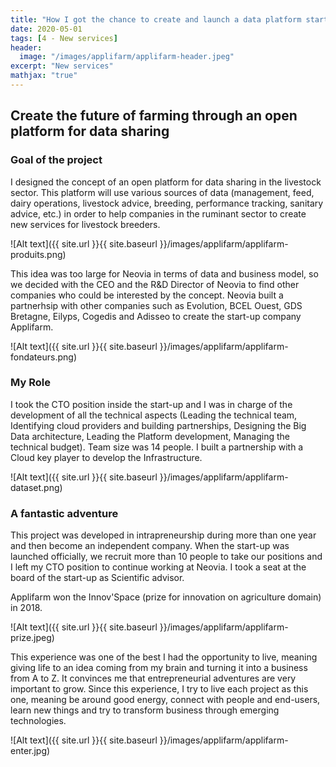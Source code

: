 ```yaml
---
title: "How I got the chance to create and launch a data platform start-up"
date: 2020-05-01
tags: [4 - New services]
header:
  image: "/images/applifarm/applifarm-header.jpeg"
excerpt: "New services"
mathjax: "true"
---
```


## Create the future of farming through an open platform for data sharing

### Goal of the project
I designed the concept of an open platform for data sharing in the livestock sector. 
This platform will use various sources of data (management, feed, dairy operations, livestock advice, breeding, performance tracking, sanitary advice, etc.) in order to help companies in the ruminant sector to create new services for livestock breeders.

![Alt text]({{ site.url }}{{ site.baseurl }}/images/applifarm/applifarm-produits.png)

This idea was too large for Neovia in terms of data and business model, so we decided with the CEO and the R&D Director of Neovia to find other companies who could be interested by the concept.
Neovia built a partnerhsip with other companies such as Evolution, BCEL Ouest, GDS Bretagne, Eilyps, Cogedis and Adisseo to create the start-up company Applifarm.

![Alt text]({{ site.url }}{{ site.baseurl }}/images/applifarm/applifarm-fondateurs.png)


### My Role
I took the CTO position inside the start-up and I was in charge of the development of all the technical aspects 
(Leading the technical team, Identifying cloud providers and building partnerships, Designing the Big Data architecture, Leading the Platform development, 
Managing the technical budget). Team size was 14 people. I built a partnership with a Cloud key player to develop the Infrastructure. 

![Alt text]({{ site.url }}{{ site.baseurl }}/images/applifarm/applifarm-dataset.png)


### A fantastic adventure 
This project was developed in intrapreneurship during more than one year and then become an independent company.
When the start-up was launched officially, we recruit more than 10 people to take our positions and I left my CTO position to continue working at Neovia.
I took a seat at the board of the start-up as Scientific advisor.

Applifarm won the Innov'Space (prize for innovation on agriculture domain) in 2018.

![Alt text]({{ site.url }}{{ site.baseurl }}/images/applifarm/applifarm-prize.jpeg)

This experience was one of the best I had the opportunity to live, meaning giving life to an idea coming from my brain and turning it into a business from A to Z.
It convinces me that entrepreneurial adventures are very important to grow. 
Since this experience, I try to live each project as this one, meaning be around good energy, connect with people and end-users, learn new things and try to transform business through emerging technologies.

![Alt text]({{ site.url }}{{ site.baseurl }}/images/applifarm/applifarm-enter.jpg)
